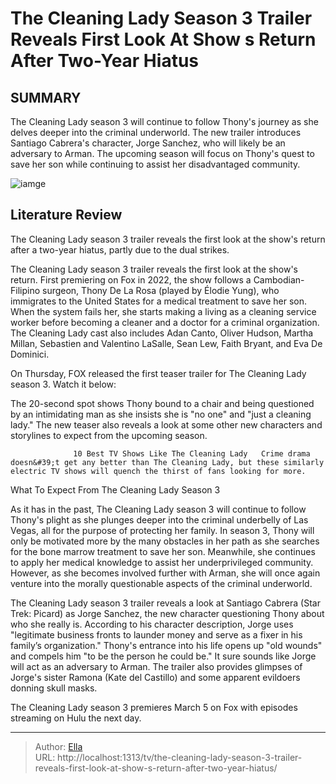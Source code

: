# The Cleaning Lady Season 3 Trailer Reveals First Look At Show s Return After Two-Year Hiatus


## SUMMARY 



  The Cleaning Lady season 3 will continue to follow Thony&#39;s journey as she delves deeper into the criminal underworld.   The new trailer introduces Santiago Cabrera&#39;s character, Jorge Sanchez, who will likely be an adversary to Arman.   The upcoming season will focus on Thony&#39;s quest to save her son while continuing to assist her disadvantaged community.  

![iamge](https://static1.srcdn.com/wordpress/wp-content/uploads/2024/01/untitled-7.jpg)

## Literature Review
The Cleaning Lady season 3 trailer reveals the first look at the show&#39;s return after a two-year hiatus, partly due to the dual strikes.




The Cleaning Lady season 3 trailer reveals the first look at the show&#39;s return. First premiering on Fox in 2022, the show follows a Cambodian-Filipino surgeon, Thony De La Rosa (played by Élodie Yung), who immigrates to the United States for a medical treatment to save her son. When the system fails her, she starts making a living as a cleaning service worker before becoming a cleaner and a doctor for a criminal organization. The Cleaning Lady cast also includes Adan Canto, Oliver Hudson, Martha Millan, Sebastien and Valentino LaSalle, Sean Lew, Faith Bryant, and Eva De Dominici.




On Thursday, FOX released the first teaser trailer for The Cleaning Lady season 3. Watch it below:


 

The 20-second spot shows Thony bound to a chair and being questioned by an intimidating man as she insists she is &#34;no one&#34; and &#34;just a cleaning lady.&#34; The new teaser also reveals a look at some other new characters and storylines to expect from the upcoming season.

                  10 Best TV Shows Like The Cleaning Lady   Crime drama doesn&#39;t get any better than The Cleaning Lady, but these similarly electric TV shows will quench the thirst of fans looking for more.    


 What To Expect From The Cleaning Lady Season 3 
          




As it has in the past, The Cleaning Lady season 3 will continue to follow Thony&#39;s plight as she plunges deeper into the criminal underbelly of Las Vegas, all for the purpose of protecting her family. In season 3, Thony will only be motivated more by the many obstacles in her path as she searches for the bone marrow treatment to save her son. Meanwhile, she continues to apply her medical knowledge to assist her underprivileged community. However, as she becomes involved further with Arman, she will once again venture into the morally questionable aspects of the criminal underworld.

The Cleaning Lady season 3 trailer reveals a look at Santiago Cabrera (Star Trek: Picard) as Jorge Sanchez, the new character questioning Thony about who she really is. According to his character description, Jorge uses &#34;legitimate business fronts to launder money and serve as a fixer in his family’s organization.&#34; Thony&#39;s entrance into his life opens up &#34;old wounds&#34; and compels him &#34;to be the person he could be.&#34; It sure sounds like Jorge will act as an adversary to Arman. The trailer also provides glimpses of Jorge&#39;s sister Ramona (Kate del Castillo) and some apparent evildoers donning skull masks.






The Cleaning Lady season 3 premieres March 5 on Fox with episodes streaming on Hulu the next day.






---

> Author: [Ella](https://instagram.hk.cn/)  
> URL: http://localhost:1313/tv/the-cleaning-lady-season-3-trailer-reveals-first-look-at-show-s-return-after-two-year-hiatus/  

